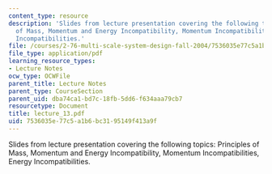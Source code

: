 ```yaml
---
content_type: resource
description: 'Slides from lecture presentation covering the following topics: Principles
  of Mass, Momentum and Energy Incompatibility, Momentum Incompatibilities, Energy
  Incompatibilities.'
file: /courses/2-76-multi-scale-system-design-fall-2004/7536035e77c5a1b6bc3195149f413a9f_lecture_13.pdf
file_type: application/pdf
learning_resource_types:
- Lecture Notes
ocw_type: OCWFile
parent_title: Lecture Notes
parent_type: CourseSection
parent_uid: dba74ca1-bd7c-18fb-5dd6-f634aaa79cb7
resourcetype: Document
title: lecture_13.pdf
uid: 7536035e-77c5-a1b6-bc31-95149f413a9f
---
```

Slides from lecture presentation covering the following topics: Principles of Mass, Momentum and Energy Incompatibility, Momentum Incompatibilities, Energy Incompatibilities.